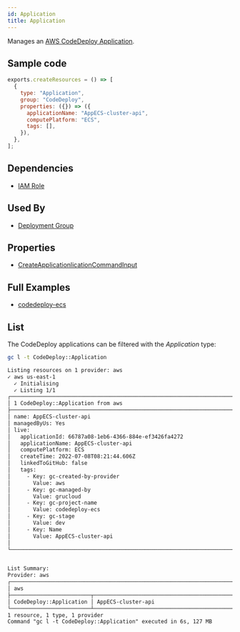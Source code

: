 ```yaml
---
id: Application
title: Application
---
```


Manages an [AWS CodeDeploy Application](https://console.aws.amazon.com/codesuite/codedeploy/applications).

## Sample code

```js
exports.createResources = () => [
  {
    type: "Application",
    group: "CodeDeploy",
    properties: ({}) => ({
      applicationName: "AppECS-cluster-api",
      computePlatform: "ECS",
      tags: [],
    }),
  },
];
```

## Dependencies

- [IAM Role](../IAM/Role.md)

## Used By

- [Deployment Group](./DeploymentGroup)

## Properties

- [CreateApplicationlicationCommandInput](https://docs.aws.amazon.com/AWSJavaScriptSDK/v3/latest/clients/client-codedeploy/interfaces/createapplicationcommandinput.html)

## Full Examples

- [codedeploy-ecs](https://github.com/grucloud/grucloud/tree/main/examples/aws/CodeDeploy/codedeploy-ecs)

## List

The CodeDeploy applications can be filtered with the _Application_ type:

```sh
gc l -t CodeDeploy::Application
```

```txt
Listing resources on 1 provider: aws
✓ aws us-east-1
  ✓ Initialising
  ✓ Listing 1/1
┌──────────────────────────────────────────────────────────────────────────────────────┐
│ 1 CodeDeploy::Application from aws                                                   │
├──────────────────────────────────────────────────────────────────────────────────────┤
│ name: AppECS-cluster-api                                                             │
│ managedByUs: Yes                                                                     │
│ live:                                                                                │
│   applicationId: 66787a08-1eb6-4366-884e-ef3426fa4272                                │
│   applicationName: AppECS-cluster-api                                                │
│   computePlatform: ECS                                                               │
│   createTime: 2022-07-08T08:21:44.606Z                                               │
│   linkedToGitHub: false                                                              │
│   tags:                                                                              │
│     - Key: gc-created-by-provider                                                    │
│       Value: aws                                                                     │
│     - Key: gc-managed-by                                                             │
│       Value: grucloud                                                                │
│     - Key: gc-project-name                                                           │
│       Value: codedeploy-ecs                                                          │
│     - Key: gc-stage                                                                  │
│       Value: dev                                                                     │
│     - Key: Name                                                                      │
│       Value: AppECS-cluster-api                                                      │
│                                                                                      │
└──────────────────────────────────────────────────────────────────────────────────────┘


List Summary:
Provider: aws
┌─────────────────────────────────────────────────────────────────────────────────────┐
│ aws                                                                                 │
├─────────────────────────┬───────────────────────────────────────────────────────────┤
│ CodeDeploy::Application │ AppECS-cluster-api                                        │
└─────────────────────────┴───────────────────────────────────────────────────────────┘
1 resource, 1 type, 1 provider
Command "gc l -t CodeDeploy::Application" executed in 6s, 127 MB
```

